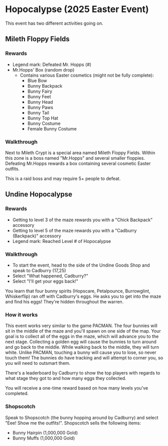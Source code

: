 # Hopocalypse (2025 Easter Event)

This event has two different activities going on.

## Mileth Floppy Fields

### Rewards

- Legend mark: Defeated Mr. Hopps (#)
- Mr.Hopps' Box (random drop)
    - Contains various Easter cosmetics (might not be fully complete):
        - Blue Bow
        - Bunny Backpack
        - Bunny Fairy
        - Bunny Feet
        - Bunny Head
        - Bunny Paws
        - Bunny Tail
        - Bunny Top Hat
        - Bunny Costume
        - Female Bunny Costume

### Walkthrough

Next to Mileth Crypt is a special area named Mileth Floppy Fields. Within this zone is a boss named "Mr.Hopps" and several smaller floppies. Defeating Mr.Hopps rewards a box containing several cosmetic Easter outfits.

This is a raid boss and may require 5+ people to defeat.

## Undine Hopocalypse

### Rewards

- Getting to level 3 of the maze rewards you with a "Chick Backpack" accessory
- Getting to level 5 of the maze rewards you with a "Cadburry (Backpack)" accessory
- Legend mark: Reached Level # of Hopocalypse

### Walkthrough

- To start the event, head to the side of the Undine Goods Shop and speak to Cadburry (17,25)
- Select "What happened, Cadburry?"
- Select "I'll get your eggs back!"

You learn that four bunny spirits (Hopscare, Petalpounce, Burrowglint, Whiskerflip) ran off with Cadburry's eggs. He asks you to get into the maze and find his eggs! They're hidden throughout the warren.

### How it works

This event works very similar to the game PACMAN. The four bunnies will sit in the middle of the maze and you'll spawn on one side of the map. Your goal is to collect all of the eggs in the maze, which will advance you to the next stage. Collecting a golden egg will cause the bunnies to turn around and go back to the middle. While walking back to the middle, they will turn white. Unlike PACMAN, touching a bunny will cause you to lose, so never touch them! The bunnies do have tracking and will attempt to corner you, so you will need to outsmart them.

There's a leaderboard by Cadburry to show the top players with regards to what stage they got to and how many eggs they collected.

You will receive a one-time reward based on how many levels you've completed.

### Shopscotch

Speak to Shopscotch (the bunny hopping around by Cadburry) and select "Eee! Show me the outfits!". Shopscotch sells the following items:

- Bunny Hairpin (1,000,000 Gold)
- Bunny Muffs (1,000,000 Gold)
